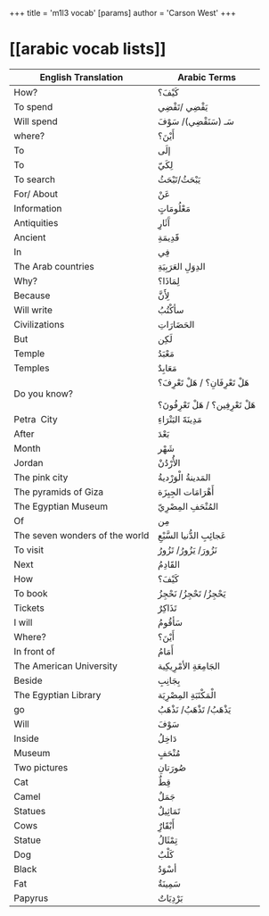 +++
 title = 'm1l3 vocab'
[params]
	author = 'Carson West'
+++
# [[arabic vocab lists]]


| **English Translation**        | **Arabic Terms**                                                               |
| ------------------------------ | ------------------------------------------------------------------------------ |
| How?                           | كَيْفَ؟                                                                        |
| To spend                       | يَقْضِي /تَقْضِي                                                               |
| Will spend                     | سَـ (سَنَقْضِي)/ سَوْفَ                                                        |
| where?                         | أَيْنَ؟                                                                        |
| To                             | إلَى                                                                           |
| To                             | لِكَيّ                                                                         |
| To search                      | يَبْحَثُ/تَبْحَثُ                                                              |
| For/ About                     | عَنْ                                                                           |
| Information                    | مَعْلُومَاتٍ                                                                   |
| Antiquities                    | آَثَارِِ                                                                       |
| Ancient                        | قََدِيمَةِ                                                                     |
| In                             | فِي                                                                            |
| The Arab countries             | الدِوَلِ العَرَبِيَةِ                                                          |
| Why?                           | لِمَاذَا؟                                                                      |
| Because                        | لِأَنَّ                                                                        |
| Will write                     | سأكْتُبُ                                                                       |
| Civilizations                  | الحَضَارَاتِ                                                                   |
| But                            | لَكِن                                                                          |
| Temple                         | مَعْبَدُ                                                                       |
| Temples                        | مَعَابِدٌ                                                                      |
| Do you know?                   | هَلْ تَعْرِفَانِ؟ / هَلْ تَعْرِفَ؟<br><br>هَلْ تَعْرِفِين؟ / هَلْ تَعْرِفُونَ؟ |
| Petra  City                    | مَدِينَةََ البَتْرَاءِ                                                         |
| After                          | بَعْدَ                                                                         |
| Month                          | شَهْر                                                                          |
| Jordan                         | الأُرْدُنْ                                                                     |
| The pink city                  | المَدينةُ الْوَرْديةُ                                                          |
| The pyramids of Giza           | أَهْرَامَات الجِيِزَة                                                          |
| The Egyptian Museum            | المُتْحَفِ المِصْرِيّ                                                          |
| Of                             | مِن                                                                            |
| The seven wonders of the world | عَجائِبِ الدُّنيا السَّبْعِ                                                    |
| To visit                       | نَزُورَ/ يَزُورُ/ تَزُورُ                                                      |
| Next                           | القََادِمُ                                                                     |
| How                            | كَيْفَ؟                                                                        |
| To book                        | يَحْجِزُ/ تَحْجِزُ/ نَحْجِزُ                                                   |
| Tickets                        | تَذَاكِرٌ                                                                      |
| I will                         | سَأقُومُ                                                                       |
| Where?                         | أَيْنَ؟                                                                        |
| In front of                    | أَمَامُ                                                                        |
| The American University        | الجَامِعَةِ الأمْرِيكِية                                                       |
| Beside                         | بِجَانِبِ                                                                      |
| The Egyptian Library           | الْمَكْتَبَةِ المِصْرِيَة                                                      |
| go                             | يَذْهَبُ/ تَذْهَبُ/ نَذْهَبُ                                                   |
| Will                           | سَوْفَ                                                                         |
| Inside                         | دَاخِلُ                                                                        |
| Museum                         | مُتْحَفٍ                                                                       |
| Two pictures                   | صُورَتانِ                                                                      |
| Cat                            | قِطٌ                                                                           |
| Camel                          | جَمَلٌ                                                                         |
| Statues                        | تَمَاثِيلٌ                                                                     |
| Cows                           | أَبْقََارٌِ                                                                    |
| Statue                         | تِمْثَالُ                                                                      |
| Dog                            | كَلْبٌ                                                                         |
| Black                          | أسْوَدُ                                                                        |
| Fat                            | سَمِينَةٌ                                                                      |
| Papyrus                        | بَرْدِيَاتٌ                                                                    |